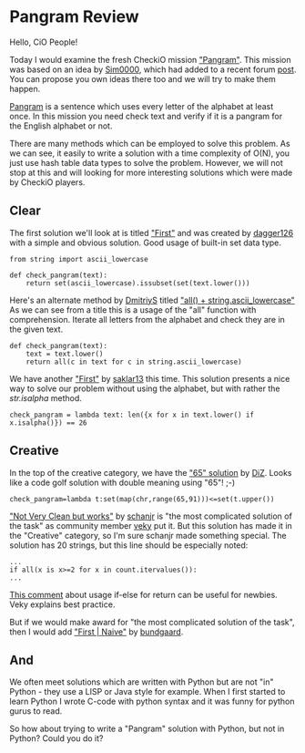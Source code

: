 Pangram Review
==============

Hello, CiO People!

Today I would examine the fresh CheckiO mission ["Pangram"](http://www.checkio.org/mission/pangram/share/6d2c66db9c7d72144d48c01ae323e868/).
This mission was based on an idea by [Sim0000](http://www.checkio.org/user/Sim0000/),
which had added to a recent forum [post](http://www.checkio.org/forum/post/2977/mission-ideas/#comment-23718).
You can propose you own ideas there too and we will try to make them happen.

[Pangram](https://en.wikipedia.org/wiki/Pangram) is a sentence which uses every letter of the alphabet at least once.
In this mission you need check text and verify if it is a pangram for the English alphabet or not.

There are many methods which can be employed to solve this problem. 
As we can see, it easily to write a solution with a time complexity of O(N), 
you just use hash table data types to solve the problem. 
However, we will not stop at this and will looking for more interesting solutions which were made by CheckiO players.

## Clear

The first solution we'll look at is titled ["First"](http://www.checkio.org/mission/pangram/publications/dagger126/python-3/first/share/2a462ede1eda10f6c3077357ec642a92/)
and was created by [dagger126](http://www.checkio.org/user/dagger126/) with a simple and obvious solution. 
Good usage of built-in set data type.
 

    from string import ascii_lowercase​
    ​
    def check_pangram(text):
        return set(ascii_lowercase).issubset(set(text.lower()))


Here's an alternate method by [DmitriyS](http://www.checkio.org/user/DmitriyS/) titled 
["all() + string.ascii_lowercase"](http://www.checkio.org/mission/pangram/publications/DmitriyS/python-27/first/share/23bc0848d1244cf8fc056d46cf3a7a84/)
As we can see from a title this is a usage of the "all" function with comprehension. 
Iterate all letters from the alphabet and check they are in the given text.

```
def check_pangram(text):
    text = text.lower()
    return all(c in text for c in string.ascii_lowercase)
```

We have another ["First"](http://www.checkio.org/mission/pangram/publications/saklar13/python-3/first/share/79f383a0c08e1dac30dcf1ab8463d852/)
by [saklar13](http://www.checkio.org/user/saklar13/) this time. 
This solution presents a nice way to solve our problem without using the alphabet, 
but with rather the *str.isalpha* method.

```
check_pangram = lambda text: len({x for x in text.lower() if x.isalpha()}) == 26
```

## Creative

In the top of the creative category, we have the ["65" solution](http://www.checkio.org/mission/pangram/publications/DiZ/python-3/65/share/fab58c78c42b3e1d93e6e3b58a1dc1f4/)
by [DiZ](http://www.checkio.org/user/DiZ/). Looks like a code golf solution with double meaning using "65"! ;-)

```
check_pangram=lambda t:set(map(chr,range(65,91)))<=set(t.upper())
```

["Not Very Clean but works"](http://www.checkio.org/mission/pangram/publications/schanjr/python-27/not-very-clean-but-works/share/de57ea9d78879a7358b8dc5ef516402a/)
by [schanjr](http://www.checkio.org/user/schanjr/) is "the most complicated solution of the task" as community member
[veky](http://www.checkio.org/user/veky/) put it. 
But this solution has made it in the "Creative" category, 
so I'm sure schanjr made something special. 
The solution has 20 strings, but this line should be especially noted:

```
...
if all(x is x>=2 for x in count.itervalues()):
...
```

[This comment](http://www.checkio.org/mission/pangram/publications/schanjr/python-27/not-very-clean-but-works/share/de57ea9d78879a7358b8dc5ef516402a/#comment-24174)
about usage if-else for return can be useful for newbies. Veky explains best practice.

But if we would make award for "the most complicated solution of the task", then I would add 
["First | Naive"](http://www.checkio.org/mission/pangram/publications/bundgaard/python-3/first-naive/share/6b77e9e39c53e380163d0d101e1d1d47/)
by [bundgaard](http://www.checkio.org/user/bundgaard/).

## And

We often meet solutions which are written with Python but are not "in" Python - 
they use a LISP or Java style for example. 
When I first started to learn Python I wrote C-code with python syntax and it was funny for python gurus to read.

So how about trying to write a "Pangram" solution with Python, but not in Python? Could you do it?
